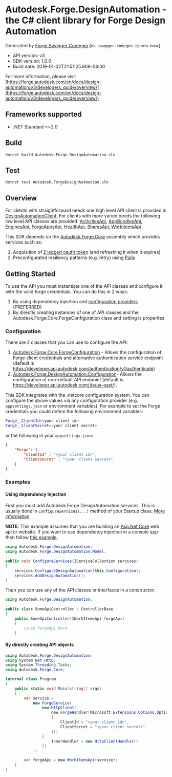 # Autodesk.Forge.DesignAutomation - the C# client library for Forge Design Automation

Generated by [Forge Swagger Codegen](https://git.autodesk.com/forge-ozone/forge-rsdk-codegen) [in `.swagger-codegen-ignore` now]

- API version: v3
- SDK version: 1.0.0
- Build date: 2019-01-02T21:51:25.909-08:00

For more information, please visit [https://forge.autodesk.com/en/docs/design-automation/v3/developers_guide/overview/](https://forge.autodesk.com/en/docs/design-automation/v3/developers_guide/overview/)

## Frameworks supported
- .NET Standard >=2.0

## Build
```
dotnet build Autodesk.Forge.DesignAutomation.sln
```

## Test
```
dotnet test Autodesk.ForgeDesignAutmation.sln
```

## Overview

For clients with straightforward needs one high level API client is provided in  [DesignAutomationClient](/src/ApiClient.gen.cs). For clients with more varied needs the following low level API classes are provided:
[ActivitiesApi](/src/Autodesk.Forge.DesignAutomation/Http/ActivitiesApi.gen.cs),
[AppBundlesApi](/src/Autodesk.Forge.DesignAutomation/Http/AppBundlesApi.gen.cs),
[EnginesApi](/src/Autodesk.Forge.DesignAutomation/Http/EnginesApi.gen.cs),
[ForgeAppsApi](/src/Autodesk.Forge.DesignAutomation/Http/ForgeAppsApi.gen.cs),
[HealthApi](/src/Autodesk.Forge.DesignAutomation/Http/HealthApi.gen.cs),
[SharesApi](/src/Autodesk.Forge.DesignAutomation/Http/SharesApi.gen.cs),
[WorkItemsApi](/src/Autodesk.Forge.DesignAutomation/Http/WorkItemsApi.gen.cs)
.

This SDK depends on the [Autodesk.Forge.Core](https://git.autodesk.com/design-automation/Autodesk.Forge.Core) assembly which provides services such as:
1. Acquisition of [2 legged oauth token](https://forge.autodesk.com/en/docs/oauth/v2/tutorials/get-2-legged-token/) (and refreshing it when it expires)
2. Preconfigurated resiliency patterns (e.g. retry) using [Polly](https://github.com/App-vNext/Polly)

## Getting Started

To use the API you must instantiate one of the API classes and configure it with the valid forge credentials. You can do this in 2 ways:
1. By using dependency injection and [configuration providers](https://docs.microsoft.com/en-us/aspnet/core/fundamentals/configuration/#providers
) (PREFERRED)
2. By directly creating instances of one of API classes and the Autodesk.Forge.Core.ForgeConfiguration class and setting is properites

### Configuration

There are 2 classes that you can use to configure the API:
1. [Autodesk.Forge.Core.ForgeConfiguration](https://git.autodesk.com/design-automation/Autodesk.Forge.Core/blob/master/src/ForgeConfiguration.cs) - Allows the configuration of Forge client credentials and alternative authentication service endpoint (default is https://developer.api.autodesk.com/authentication/v1/authenticate)
2. [Autodesk.Forge.DesignAutomation.Configuration](src/Autodesk.Forge.DesignAutomation/Configuration.gen.cs)- Allows the configuration of non-default API endpoint (default is https://developer.api.autodesk.com/da/us-east/).

This SDK integrates with the .netcore configuration system. You can configure the above values via any configuration provider (e.g. `appsettings.json` or environment variables).
For example to set the Forge credentials you could define the following environment variables:
```bash
Forge__ClientId=<your client id>
Forge__ClientSecret=<your client secret>
```
or the following in your `appsettings.json`:
```json
{
    "Forge": {
        "ClientId" : "<your client id>",
        "ClientSecret" : "<your client secret>"
    }
}
```
### Examples
#### Using dependency injection
First you must add Autodesk.Forge.DesignAutomation services. This is usually done in `ConfigureServices(...)` method of your Startup class. [More information](https://docs.microsoft.com/en-us/aspnet/core/fundamentals/dependency-injection)

__NOTE__: This example assumes that you are building an [Asp.Net Core](https://docs.microsoft.com/en-us/aspnet/core/) web api or website. 
If you want to use dependency injection in a console app then follow [this example](https://keestalkstech.com/2018/04/dependency-injection-with-ioptions-in-console-apps-in-net-core-2/).
```csharp
using Autodesk.Forge.DesignAutomation;
using Autodesk.Forge.DesignAutomation.Model;
...
public void ConfigureServices(IServiceCollection services)
{
    services.ConfigureDesignAutomation(this.Configuration);
    services.AddDesignAutomation();
}
```
Then you can use any of the API classes or interfaces in a constructor:
```csharp
using Autodesk.Forge.DesignAutomation;
...
public class SomeApiController : ControllerBase
{
    public SomeApiController(IWorkItemsApi forgeApi)
    {
        //use forgeApi here
    }
```
#### By directly creating API objects

```csharp
using Autodesk.Forge.DesignAutomation;
using System.Net.Http;
using System.Threading.Tasks;
using Autodesk.Forge.Core;

internal class Program
{
    public static void Main(string[] args)
    {
        var service =
            new ForgeService(
                new HttpClient(
                    new ForgeHandler(Microsoft.Extensions.Options.Options.Create(new ForgeConfiguration()
                    {
                        ClientId = "<your client id>",
                        ClientSecret = "<your client secret>"
                    }))
                {
                    InnerHandler = new HttpClientHandler()
                })
            );

        var forgeApi = new WorkItemsApi(service);
    }
}
```
